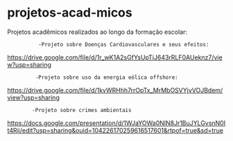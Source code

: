 # projetos-acad-micos
Projetos acadêmicos realizados ao longo da formação escolar:

              -Projeto sobre Doenças Cardiovasculares e seus efeitos: 
 https://drive.google.com/file/d/1r_wK1A2sGfYsUpTiJ643rRLF0AUeknz7/view?usp=sharing
             
             -Projeto sobre uso da energia eólica offshore:
https://drive.google.com/file/d/1kvWRHhh7rrOpTx_MrMbOSVYjvVOJBdem/view?usp=sharing
            
            -Projeto sobre crimes ambientais
https://docs.google.com/presentation/d/1WJaYOWa0NlN8Jr1BuJYLGvsnN0It4Rij/edit?usp=sharing&ouid=104226170259616517601&rtpof=true&sd=true

